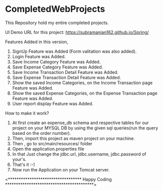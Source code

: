 # CompletedWebProjects
This Repository hold my entire completed projects.

UI Demo URL for this project: https://subramanian162.github.io/Spring/

Features Added in this version,

 1. SignUp Feature was Added (Form valitation was also added).
 2. Login Feature was Added.
 3. Save Income Category Feature was Added.
 4. Save Expense Category Feature was Added.
 5. Save Income Transaction Detail Feature was Added.
 6. Save Expense Transaction Detail Feature was Added.
 7. Show the saved Income Categories, on the Income Transaction page Feature was Added.
 8. Show the saved Expense Categories, on the Expense Transaction page Feature was Added.
 9. User report display Feature was Added.

 How to make it work?
  
  1. At first create an expense_db schema and respective tables for our project
     on your MYSQL DB by using the given sql queries(run the query based on the order      number).
  2. Then, import this project as maven project on your machine.
  3. Then , go to src/main/resources/ folder
  4. Open the application.properties file
  5. In that Just change the jdbc.url, jdbc.username, jdbc.password of your's.
  6. That's it :-)
  7. Now run the Application on your Tomcat server.

<********************************** Happy Coding *****************************************>
